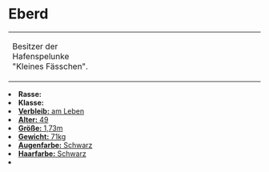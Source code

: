 # Eberd

<primary-label ref="npc"/>

<secondary-label ref="faergria"/>

<secondary-label ref="tinorland"/>

<table>
<tr><td>
<p>
Besitzer der Hafenspelunke "Kleines Fässchen".
</p>

</td><td width="300">
<!-- Edit here -->
<img src="eberd.png" alt="" />
</td></tr>
</table>

<procedure title="Allgemeine Informationen">
<list columns="2">
<li><b>Rasse:</b> <a href="Folks.md" anchor="menschen"></a></li>
<li><b>Klasse:</b> <a href="Classes.md" anchor="b-rger"/></li>
<li><b>Verbleib:</b> am Leben</li>
</list>
</procedure>

<procedure title="Aussehen">
<list columns="3">
<li><b>Alter:</b> 49</li>
<li><b>Größe:</b> 1,73m</li>
<li><b>Gewicht:</b> 71kg</li>
<li><b>Augenfarbe:</b> Schwarz</li>
<li><b>Haarfarbe:</b> Schwarz</li>
</list>
</procedure>

<procedure title="Beziehungen">
<list columns="2">
<li></li>
</list>
</procedure>

<!--
## Notizen

- **Ziele:** 
- **Geheimnisse:** 
-->
